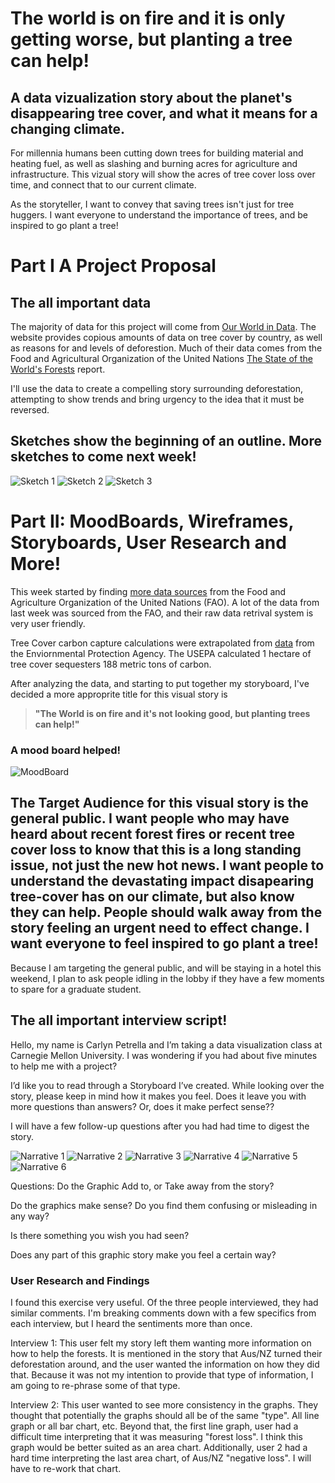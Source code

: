 # The world is on fire and it is only getting worse, but planting a tree can help!
## A data vizualization story about the planet's disappearing tree cover, and what it means for a changing climate. 

For millennia humans been cutting down trees for building material and heating fuel, as well as slashing and burning acres for agriculture and infrastructure.  This vizual story will show the acres of tree cover loss over time, and connect that to our current climate. 

As the storyteller, I want to convey that saving trees isn't just for tree huggers. I want everyone to understand the importance of trees, and be inspired to go plant a tree!

# Part I A Project Proposal 

## The all important data
The majority of data for this project will come from [Our World in Data](https://ourworldindata.org/forests). The website provides copious amounts of data on tree cover by country, as well as reasons for and levels of deforestion. Much of their data comes from the Food and Agricultural Organization of the United Nations [The State of the World's Forests](http://www.fao.org/3/I9535EN/i9535en.pdf) report. 

I'll use the data to create a compelling story surrounding deforestation, attempting to show trends and bring urgency to the idea that it must be reversed. 

## Sketches show the beginning of an outline. More sketches to come next week! 

![Sketch 1](https://carlynpetrella.github.io/carlynrocks/Sketch1.JPG)
![Sketch 2](https://carlynpetrella.github.io/carlynrocks/Sketch2.JPG)
![Sketch 3](https://carlynpetrella.github.io/carlynrocks/Sketch3.JPG)


# Part II: MoodBoards, Wireframes, Storyboards, User Research and More! 

This week started by finding [more data sources](http://www.fao.org/faostat/en/#data/LC) from the Food and Agriculture Organization of the United Nations (FAO). A lot of the data from last week was sourced from the FAO, and their raw data retrival system is very user friendly. 

Tree Cover carbon capture calculations were extrapolated from [data](https://www.epa.gov/energy/greenhouse-gases-equivalencies-calculator-calculations-and-references#pineforests) from the Enviornmental Protection Agency. The USEPA calculated 1 hectare of tree cover sequesters 188 metric tons of carbon. 

After analyzing the data, and starting to put together my storyboard, I've decided a more approprite title for this visual story is 
> **"The World is on fire and it's not looking good, but planting trees can help!"**


### A mood board helped!
![MoodBoard](https://carlynpetrella.github.io/carlynrocks/MoodBoardjpg.JPG)

## The Target Audience for this visual story is the general public. I want people who may have heard about recent forest fires or recent tree cover loss to know that this is a long standing issue, not just the new hot news. I want people to understand the devastating impact disapearing tree-cover has on our climate, but also know they can help. People should walk away from the story feeling an urgent need to effect change. I want everyone to feel inspired to go plant a tree!

Because I am targeting the general public, and will be staying in a hotel this weekend, I plan to ask people idling in the lobby if they have a few moments to spare for a graduate student. 

## The all important interview script! 

Hello, my name is Carlyn Petrella and I’m taking a data visualization class at Carnegie Mellon University. I was wondering if you had about five minutes to help me with a project?

I’d like you to read through a Storyboard I’ve created. While looking over the story, please keep in mind how it makes you feel. Does it leave you with more questions than answers? Or, does it make perfect sense??

I will have a few follow-up questions after you had had time to digest the story.

![Narrative 1](https://carlynpetrella.github.io/carlynrocks/Narritive.1.JPG)
![Narrative 2](https://carlynpetrella.github.io/carlynrocks/Narritive.2.JPG)
![Narrative 3](https://carlynpetrella.github.io/carlynrocks/Narritive.3.JPG)
![Narrative 4](https://carlynpetrella.github.io/carlynrocks/Narritive.4.JPG)
![Narrative 5](https://carlynpetrella.github.io/carlynrocks/Narritive.5.JPG)
![Narrative 6](https://carlynpetrella.github.io/carlynrocks/Narritive.6.JPG)

Questions: Do the Graphic Add to, or Take away from the story?

Do the graphics make sense? Do you find them confusing or misleading in any way?

Is there something you wish you had seen?

Does any part of this graphic story make you feel a certain way?


### User Research and Findings

I found this exercise very useful. Of the three people interviewed, they had similar comments. I'm breaking comments down with a few specifics from each interview, but I heard the sentiments more than once. 

Interview 1: This user felt my story left them wanting more information on how to help the forests. It is mentioned in the story that Aus/NZ turned their deforestation around, and the user wanted the information on how they did that. Because it was not my intention to provide that type of information, I am going to re-phrase some of that type. 

Interview 2: This user wanted to see more consistency in the graphs. They thought that potentially the graphs should all be of the same "type". All line graph or all bar chart, etc. Beyond that, the first line graph, user had a difficult time interpreting that it was measuring "forest loss". I think this graph would be better suited as an area chart. Additionally, user 2 had a hard time interpreting the last area chart, of Aus/NZ "negative loss". I will have to re-work that chart.  


